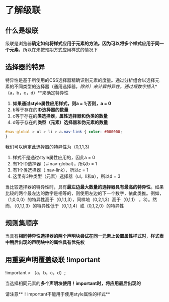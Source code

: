 # 了解级联

## 什么是级联

级联是浏览器**确定如何将样式应用于元素的方法。因为可以将多个样式应用于同一个元素**，所以在未按预期方式应用样式的情况下

## 选择器的特异

特异性是基于所使用的CSS选择器精确识别元素的度量。通过分析组合以选择元素的不同类型的选择器（通用选择器，*除外）来计算特异性。通过将数字插入**（a，b，c，d）**来确定特异性

1. **如果通过style属性应用样式，则a = 1;否则，a = 0**
2. b等于存在的**ID选择器的数量**
3. c等于存在的**类选择器，属性选择器和伪类的数量**
4. d等于存在的**类型（元素）选择器和伪元素的数量**

```css
#nav-global > ul > li > a.nav-link { color: #000000;
}
```

我们可以确定此选择器的特异性为（0,1,1,3)

1. 样式不是通过style属性应用的，因此a = 0
2. 有1个ID选择器（＃nav-global），所以b = 1
3. 有1个类选择器（.nav-link），所以c = 1
4. 这里有3种类型（元素）选择器（ul，li和a），所以d = 3

当比较选择器的特异性时，具有**最左边最大数量的选择器具有最高的特异性**。如果比较的两个最左边的数字是相等的，则使用左边的下一个数字，依此类推。例如，（1,0,0,0）的特异性高于（0,1,1,3），同样地（0,2,1,3）高于（0,1,1） ，3）。然而，（0,1,1,3）的特异性低于（0,1,1,4）或（0,1,2,0）的特异性

## 规则集顺序

当具有**相同特异性选择器的两个声明块尝试在同一元素上设置属性样式时**，**样式表中稍后出现的声明块中的属性具有优先权**

## 用重要声明覆盖级联 !important

!important  > （a，b，c，d）;

当选择相同元素的**多个声明块使用！important时，将应用最后出现的**

请注意**！important不能用于使用style属性的样式**













